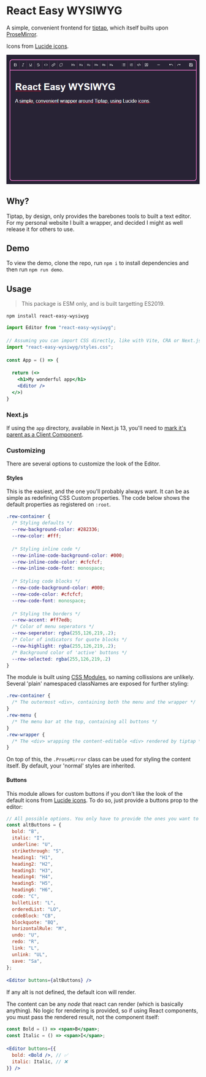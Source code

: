 # React Easy WYSIWYG

A simple, convenient frontend for [tiptap](https://tiptap.dev/), which itself builts upon [ProseMirror](https://prosemirror.net/).

Icons from [Lucide icons](https://lucide.dev/).

![screenshot from the React-easy-wysiwyg demo](demo.png)

## Why?

Tiptap, by design, only provides the barebones tools to built a text editor. For my personal website I built a wrapper, and decided I might as well release it for others to use.

## Demo

To view the demo, clone the repo, run `npm i` to install dependencies and then run `npm run demo`.

## Usage

> This package is ESM only, and is built targetting ES2019.

`npm install react-easy-wysiwyg`

```jsx
import Editor from "react-easy-wysiwyg";

// Assuming you can import CSS directly, like with Vite, CRA or Next.js
import "react-easy-wysiwyg/styles.css";

const App = () => {

  return (<>
    <h1>My wonderful app</h1>
    <Editor />
  </>)
}
```

### Next.js

If using the `app` directory, available in Next.js 13, you'll need to [mark it's parent as a Client Component](https://beta.nextjs.org/docs/rendering/server-and-client-components#convention).

### Customizing

There are several options to customize the look of the Editor.

#### Styles

This is the easiest, and the one you'll probably always want. It can be as simple as redefining CSS Custom properties. The code below shows the default properties as registered on `:root`.

```css
.rew-container {
  /* Styling defaults */
  --rew-background-color: #282336;
  --rew-color: #fff;

  /* Styling inline code */
  --rew-inline-code-background-color: #000;
  --rew-inline-code-color: #cfcfcf;
  --rew-inline-code-font: monospace;

  /* Styling code blocks */
  --rew-code-background-color: #000;
  --rew-code-color: #cfcfcf;
  --rew-code-font: monospace;

  /* Styling the borders */
  --rew-accent: #ff7edb;
  /* Color of menu seperators */
  --rew-seperator: rgba(255,126,219,.2);
  /* Color of indicators for quote blocks */
  --rew-highlight: rgba(255,126,219,.2);
  /* Background color of 'active' buttons */
  --rew-selected: rgba(255,126,219,.2)
}
```

The module is built using [CSS Modules](https://github.com/css-modules/css-modules), so naming collissions are unlikely. Several 'plain' namespaced classNames are exposed for further styling:

```css
.rew-container {
  /* The outermost <div>, containing both the menu and the wrapper */
}
.rew-menu {
  /* The menu bar at the top, containing all buttons */
}
.rew-wrapper {
  /* The <div> wrapping the content-editable <div> rendered by tiptap */
}
```

On top of this, the `.ProseMirror` class can be used for styling the content itself. By default, your 'normal' styles are inherited.

#### Buttons

This module allows for custom buttons if you don't like the look of the default icons from [Lucide icons](https://lucide.dev/). To do so, just provide a buttons prop to the editor:

```jsx
// All possible options. You only have to provide the ones you want to override.
const altButtons = {
  bold: "B",
  italic: "I",
  underline: "U",
  strikethrough: "S",
  heading1: "H1",
  heading2: "H2",
  heading3: "H3",
  heading4: "H4",
  heading5: "H5",
  heading6: "H6",
  code: "C",
  bulletList: "L",
  orderedList: "LO",
  codeBlock: "CB",
  blockquote: "BQ",
  horizontalRule: "M",
  undo: "U",
  redo: "R",
  link: "L",
  unlink: "UL",
  save: "Sa",
};

<Editor buttons={altButtons} />
```

If any alt is not defined, the default icon will render.

The content can be any _node_ that react can render (which is basically anything). No logic for rendering is provided, so if using React components, you must pass the rendered result, not the component itself:

```jsx
const Bold = () => <span>B</span>;
const Italic = () => <span>I</span>;

<Editor buttons={{
  bold: <Bold />, // ✅
  italic: Italic, // ❌
}} />
```
